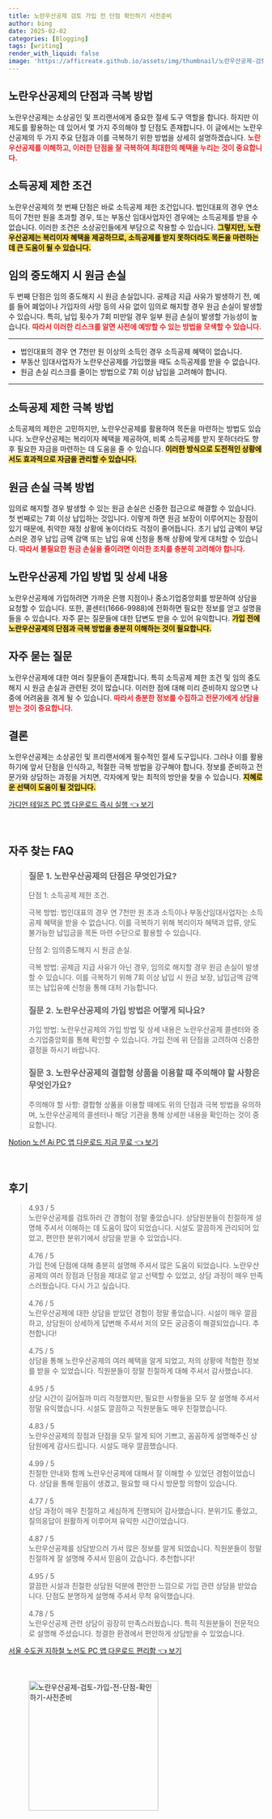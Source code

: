 ```yaml
---
title: 노란우산공제 검토 가입 전 단점 확인하기 사전준비
author: bing
date: 2025-02-02
categories: [Blogging]
tags: [writing]
render_with_liquid: false
image: 'https://afficreate.github.io/assets/img/thumbnail/노란우산공제-검토-가입-전-단점-확인하기-사전준비.webp'
---
```

<h2 id='노란우산공제_단점과극복방법'>노란우산공제의 단점과 극복 방법</h2>

<p>노란우산공제는 소상공인 및 프리랜서에게 중요한 절세 도구 역할을 합니다. 하지만 이 제도를 활용하는 데 있어서 몇 가지 주의해야 할 단점도 존재합니다. 이 글에서는 노란우산공제의 두 가지 주요 단점과 이를 극복하기 위한 방법을 상세히 설명하겠습니다. <b><span style="color: #ee2323;">노란우산공제를 이해하고, 이러한 단점을 잘 극복하여 최대한의 혜택을 누리는 것이 중요합니다.</span></b></p>

<h2 id='소득공제제한조건'>소득공제 제한 조건</h2>

<p>노란우산공제의 첫 번째 단점은 바로 소득공제 제한 조건입니다. 법인대표의 경우 연소득이 7천만 원을 초과할 경우, 또는 부동산 임대사업자인 경우에는 소득공제를 받을 수 없습니다. 이러한 조건은 소상공인들에게 부담으로 작용할 수 있습니다. <b><span style="background-color: #ffe066;">그렇지만, 노란우산공제는 복리이자 혜택을 제공하므로, 소득공제를 받지 못하더라도 목돈을 마련하는 데 큰 도움이 될 수 있습니다.</span></b></p>

<h2 id='임의중도해지시원금손실'>임의 중도해지 시 원금 손실</h2>

<p>두 번째 단점은 임의 중도해지 시 원금 손실입니다. 공제금 지급 사유가 발생하기 전, 예를 들어 폐업이나 가입자의 사망 등의 사유 없이 임의로 해지할 경우 원금 손실이 발생할 수 있습니다. 특히, 납입 횟수가 7회 미만일 경우 일부 원금 손실이 발생할 가능성이 높습니다. <b><span style="color: #ee2323;">따라서 이러한 리스크를 알면 사전에 예방할 수 있는 방법을 모색할 수 있습니다.</span></b></p>

<hr />

<ul>
    <li>법인대표의 경우 연 7천만 원 이상의 소득인 경우 소득공제 혜택이 없습니다.</li>
    <li>부동산 임대사업자가 노란우산공제를 가입했을 때도 소득공제를 받을 수 없습니다.</li>
    <li>원금 손실 리스크를 줄이는 방법으로 7회 이상 납입을 고려해야 합니다.</li>
</ul>

<hr />

<h2 id='극복방법1_소득공제'>소득공제 제한 극복 방법</h2>

<p>소득공제의 제한은 고민하지만, 노란우산공제를 활용하여 목돈을 마련하는 방법도 있습니다. 노란우산공제는 복리이자 혜택을 제공하여, 비록 소득공제를 받지 못하더라도 향후 필요한 자금을 마련하는 데 도움을 줄 수 있습니다. <b><span style="background-color: #ffe066;">이러한 방식으로 도전적인 상황에서도 효과적으로 자금을 관리할 수 있습니다.</span></b></p>

<h2 id='극복방법2_원금손실'>원금 손실 극복 방법</h2>

<p>임의로 해지할 경우 발생할 수 있는 원금 손실은 신중한 접근으로 해결할 수 있습니다. 첫 번째로는 7회 이상 납입하는 것입니다. 이렇게 하면 원금 보장이 이루어지는 장점이 있기 때문에, 취약한 재정 상황에 놓이더라도 걱정이 줄어듭니다. 초기 납입 금액이 부담스러운 경우 납입 금액 감액 또는 납입 유예 신청을 통해 상황에 맞게 대처할 수 있습니다. <b><span style="color: #ee2323;">따라서 불필요한 원금 손실을 줄이려면 이러한 조치를 충분히 고려해야 합니다.</span></b></p>

<h2 id='가입방법및상세내용'>노란우산공제 가입 방법 및 상세 내용</h2>

<p>노란우산공제에 가입하려면 가까운 은행 지점이나 중소기업중앙회를 방문하여 상담을 요청할 수 있습니다. 또한, 콜센터(1666-9988)에 전화하면 필요한 정보를 얻고 설명을 들을 수 있습니다. 자주 묻는 질문들에 대한 답변도 받을 수 있어 유익합니다. <b><span style="background-color: #ffe066;">가입 전에 노란우산공제의 단점과 극복 방법을 충분히 이해하는 것이 필요합니다.</span></b></p>

<h2 id='자주묻는질문'>자주 묻는 질문</h2>

<p>노란우산공제에 대한 여러 질문들이 존재합니다. 특히 소득공제 제한 조건 및 임의 중도해지 시 원금 손실과 관련된 것이 많습니다. 이러한 점에 대해 미리 준비하지 않으면 나중에 어려움을 겪게 될 수 있습니다. <b><span style="color: #ee2323;">따라서 충분한 정보를 수집하고 전문가에게 상담을 받는 것이 중요합니다.</span></b></p>

<h2 id='결론'>결론</h2>

<p>노란우산공제는 소상공인 및 프리랜서에게 필수적인 절세 도구입니다. 그러나 이를 활용하기에 앞서 단점을 인식하고, 적절한 극복 방법을 강구해야 합니다. 정보를 준비하고 전문가와 상담하는 과정을 거치면, 각자에게 맞는 최적의 방안을 찾을 수 있습니다. <b><span style="background-color: #ffe066;">지혜로운 선택이 도움이 될 것입니다.</span></b></p>
<p><a class="click-button" title="가디언 테일즈 PC 앱 다운로드 즉시 실행" href="https://afficreate.github.io/posts/%EA%B0%80%EB%94%94%EC%96%B8-%ED%85%8C%EC%9D%BC%EC%A6%88-PC-%EC%95%B1-%EB%8B%A4%EC%9A%B4%EB%A1%9C%EB%93%9C-%EC%A6%89%EC%8B%9C-%EC%8B%A4%ED%96%89/" rel="dofollow">가디언 테일즈 PC 앱 다운로드 즉시 실행 👈 보기</a></p><br>
<h2 id='자주_찾는_FAQ'>자주 찾는 FAQ</h2>
<div itemscope="" itemtype="https://schema.org/FAQPage"> 
<blockquote> 
<div itemscope="" itemprop="mainEntity" itemtype="https://schema.org/Question"> 
<h3 itemprop="name">질문 1. 노란우산공제의 단점은 무엇인가요?</h3> 
<div itemscope="" itemprop="acceptedAnswer" itemtype="https://schema.org/Answer"> 
<span itemprop="text"> 
<p>단점 1: 소득공제 제한 조건.</p>
<p>극복 방법: 법인대표의 경우 연 7천만 원 초과 소득이나 부동산임대사업자는 소득공제 혜택을 받을 수 없습니다. 이를 극복하기 위해 복리이자 혜택과 압류, 양도 불가능한 납입금을 목돈 마련 수단으로 활용할 수 있습니다.</p>
<p>단점 2: 임의중도해지 시 원금 손실.</p>
<p>극복 방법: 공제금 지급 사유가 아닌 경우, 임의로 해지할 경우 원금 손실이 발생할 수 있습니다. 이를 극복하기 위해 7회 이상 납입 시 원금 보장, 납입금액 감액 또는 납입유예 신청을 통해 대처 가능합니다.</p>
</span> 
</div> 
</div> 

<div itemscope="" itemprop="mainEntity" itemtype="https://schema.org/Question"> 
<h3 itemprop="name">질문 2. 노란우산공제의 가입 방법은 어떻게 되나요?</h3> 
<div itemscope="" itemprop="acceptedAnswer" itemtype="https://schema.org/Answer"> 
<span itemprop="text"> 
<p>가입 방법: 노란우산공제의 가입 방법 및 상세 내용은 노란우산공제 콜센터와 중소기업중앙회를 통해 확인할 수 있습니다. 가입 전에 위 단점을 고려하여 신중한 결정을 하시기 바랍니다.</p>
</span> 
</div> 
</div> 

<div itemscope="" itemprop="mainEntity" itemtype="https://schema.org/Question"> 
<h3 itemprop="name">질문 3. 노란우산공제의 결합형 상품을 이용할 때 주의해야 할 사항은 무엇인가요?</h3> 
<div itemscope="" itemprop="acceptedAnswer" itemtype="https://schema.org/Answer"> 
<span itemprop="text"> 
<p>주의해야 할 사항: 결합형 상품을 이용할 때에도 위의 단점과 극복 방법을 유의하며, 노란우산공제의 콜센터나 해당 기관을 통해 상세한 내용을 확인하는 것이 중요합니다.</p>
</span> 
</div> 
</div> 

</blockquote> 
</div>
<p><a class="click-button" title="Notion 노션 Ai PC 앱 다운로드 지금 무료" href="https://afficreate.github.io/posts/Notion-%EB%85%B8%EC%85%98-Ai-PC-%EC%95%B1-%EB%8B%A4%EC%9A%B4%EB%A1%9C%EB%93%9C-%EC%A7%80%EA%B8%88-%EB%AC%B4%EB%A3%8C/" rel="dofollow">Notion 노션 Ai PC 앱 다운로드 지금 무료 👈 보기</a></p><br>
<h2 id='후기'>후기</h2>
<div itemscope itemtype="https://schema.org/Product">
  <blockquote>
    <div itemprop="review" itemscope itemtype="https://schema.org/Review">
      <div itemprop="reviewRating" itemscope itemtype="https://schema.org/Rating"> <span itemprop="ratingValue">4.93</span> / <span itemprop="bestRating">5</span> </div>
      <span itemprop="reviewBody">노란우산공제를 검토하러 간 경험이 정말 좋았습니다. 상담원분들이 친절하게 설명해 주셔서 이해하는 데 도움이 많이 되었습니다. 시설도 깔끔하게 관리되어 있었고, 편안한 분위기에서 상담을 받을 수 있었습니다.</span>
    </div>
    <br>
    <div itemprop="review" itemscope itemtype="https://schema.org/Review">
      <div itemprop="reviewRating" itemscope itemtype="https://schema.org/Rating"> <span itemprop="ratingValue">4.76</span> / <span itemprop="bestRating">5</span> </div>
      <span itemprop="reviewBody">가입 전에 단점에 대해 충분히 설명해 주셔서 많은 도움이 되었습니다. 노란우산공제의 여러 장점과 단점을 제대로 알고 선택할 수 있었고, 상담 과정이 매우 만족스러웠습니다. 다시 가고 싶습니다.</span>
    </div>
    <br>
    <div itemprop="review" itemscope itemtype="https://schema.org/Review">
      <div itemprop="reviewRating" itemscope itemtype="https://schema.org/Rating"> <span itemprop="ratingValue">4.76</span> / <span itemprop="bestRating">5</span> </div>
      <span itemprop="reviewBody">노란우산공제에 대한 상담을 받았던 경험이 정말 좋았습니다. 시설이 매우 깔끔하고, 상담원이 상세하게 답변해 주셔서 저의 모든 궁금증이 해결되었습니다. 추천합니다!</span>
    </div>
    <br>
    <div itemprop="review" itemscope itemtype="https://schema.org/Review">
      <div itemprop="reviewRating" itemscope itemtype="https://schema.org/Rating"> <span itemprop="ratingValue">4.75</span> / <span itemprop="bestRating">5</span> </div>
      <span itemprop="reviewBody">상담을 통해 노란우산공제의 여러 혜택을 알게 되었고, 저의 상황에 적합한 정보를 받을 수 있었습니다. 직원분들이 정말 친절하게 대해 주셔서 감사했습니다.</span>
    </div>
    <br>
    <div itemprop="review" itemscope itemtype="https://schema.org/Review">
      <div itemprop="reviewRating" itemscope itemtype="https://schema.org/Rating"> <span itemprop="ratingValue">4.95</span> / <span itemprop="bestRating">5</span> </div>
      <span itemprop="reviewBody">상담 시간이 길어질까 미리 걱정했지만, 필요한 사항들을 모두 잘 설명해 주셔서 정말 유익했습니다. 시설도 깔끔하고 직원분들도 매우 친절했습니다.</span>
    </div>
    <br>
    <div itemprop="review" itemscope itemtype="https://schema.org/Review">
      <div itemprop="reviewRating" itemscope itemtype="https://schema.org/Rating"> <span itemprop="ratingValue">4.83</span> / <span itemprop="bestRating">5</span> </div>
      <span itemprop="reviewBody">노란우산공제의 장점과 단점을 모두 알게 되어 기쁘고, 꼼꼼하게 설명해주신 상담원에게 감사드립니다. 시설도 매우 깔끔했습니다.</span>
    </div>
    <br>
    <div itemprop="review" itemscope itemtype="https://schema.org/Review">
      <div itemprop="reviewRating" itemscope itemtype="https://schema.org/Rating"> <span itemprop="ratingValue">4.99</span> / <span itemprop="bestRating">5</span> </div>
      <span itemprop="reviewBody">친절한 안내와 함께 노란우산공제에 대해서 잘 이해할 수 있었던 경험이었습니다. 상담을 통해 믿음이 생겼고, 필요할 때 다시 방문할 의향이 있습니다.</span>
    </div>
    <br>
    <div itemprop="review" itemscope itemtype="https://schema.org/Review">
      <div itemprop="reviewRating" itemscope itemtype="https://schema.org/Rating"> <span itemprop="ratingValue">4.77</span> / <span itemprop="bestRating">5</span> </div>
      <span itemprop="reviewBody">상담 과정이 매우 친절하고 세심하게 진행되어 감사했습니다. 분위기도 좋았고, 질의응답이 원활하게 이루어져 유익한 시간이었습니다.</span>
    </div>
    <br>
    <div itemprop="review" itemscope itemtype="https://schema.org/Review">
      <div itemprop="reviewRating" itemscope itemtype="https://schema.org/Rating"> <span itemprop="ratingValue">4.87</span> / <span itemprop="bestRating">5</span> </div>
      <span itemprop="reviewBody">노란우산공제를 상담받으러 가서 많은 정보를 알게 되었습니다. 직원분들이 정말 친절하게 잘 설명해 주셔서 믿음이 갔습니다. 추천합니다!</span>
    </div>
    <br>
    <div itemprop="review" itemscope itemtype="https://schema.org/Review">
      <div itemprop="reviewRating" itemscope itemtype="https://schema.org/Rating"> <span itemprop="ratingValue">4.95</span> / <span itemprop="bestRating">5</span> </div>
      <span itemprop="reviewBody">깔끔한 시설과 친절한 상담원 덕분에 편안한 느낌으로 가입 관련 상담을 받았습니다. 단점도 분명하게 설명해 주셔서 무척 유익했습니다.</span>
    </div>
    <br>
    <div itemprop="review" itemscope itemtype="https://schema.org/Review">
      <div itemprop="reviewRating" itemscope itemtype="https://schema.org/Rating"> <span itemprop="ratingValue">4.78</span> / <span itemprop="bestRating">5</span> </div>
      <span itemprop="reviewBody">노란우산공제 관련 상담이 굉장히 만족스러웠습니다. 특히 직원분들이 전문적으로 설명해 주셨습니다. 청결한 환경에서 편안하게 상담받을 수 있었습니다.</span>
    </div>
  </blockquote>
</div>
<p><a class="click-button" title="서울 수도권 지하철 노선도 PC 앱 다운로드 편리함" href="https://afficreate.github.io/posts/%EC%84%9C%EC%9A%B8-%EC%88%98%EB%8F%84%EA%B6%8C-%EC%A7%80%ED%95%98%EC%B2%A0-%EB%85%B8%EC%84%A0%EB%8F%84-PC-%EC%95%B1-%EB%8B%A4%EC%9A%B4%EB%A1%9C%EB%93%9C-%ED%8E%B8%EB%A6%AC%ED%95%A8/" rel="dofollow">서울 수도권 지하철 노선도 PC 앱 다운로드 편리함 👈 보기</a></p><br>
<figure class="image"><img src="https://afficreate.github.io/assets/img/thumbnail/노란우산공제-검토-가입-전-단점-확인하기-사전준비.webp" alt="노란우산공제-검토-가입-전-단점-확인하기-사전준비" width="256" height="256"></figure>